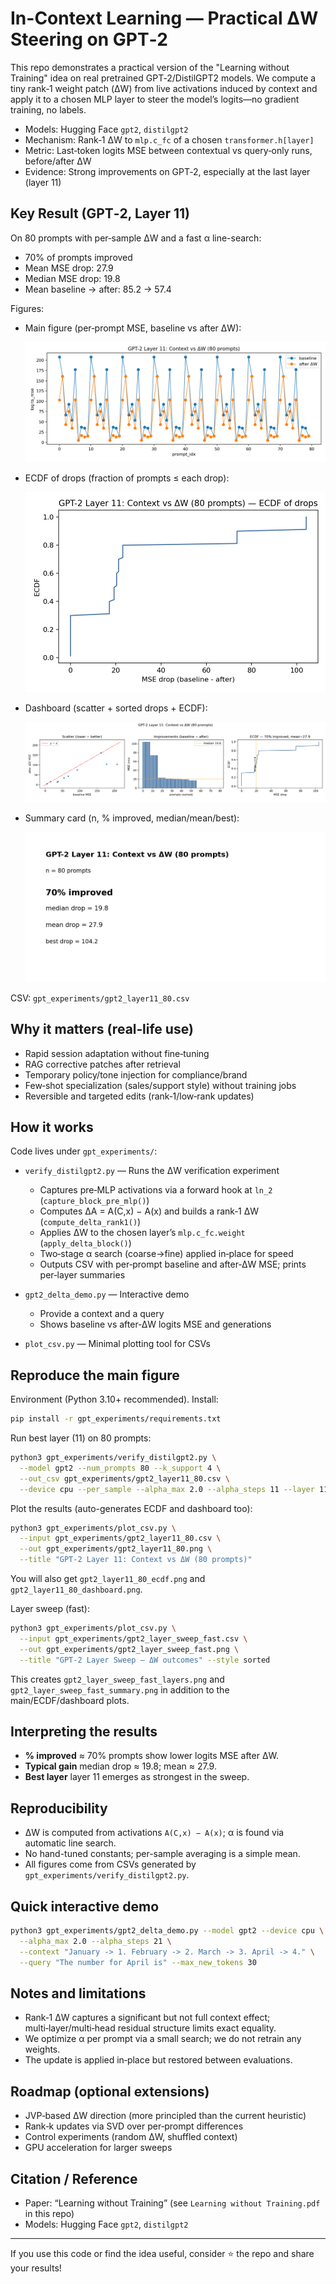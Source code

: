 # In-Context Learning — Practical ΔW Steering on GPT‑2

This repo demonstrates a practical version of the "Learning without Training" idea on real pretrained GPT‑2/DistilGPT2 models. We compute a tiny rank‑1 weight patch (ΔW) from live activations induced by context and apply it to a chosen MLP layer to steer the model’s logits—no gradient training, no labels.

- Models: Hugging Face `gpt2`, `distilgpt2`
- Mechanism: Rank‑1 ΔW to `mlp.c_fc` of a chosen `transformer.h[layer]`
- Metric: Last‑token logits MSE between contextual vs query‑only runs, before/after ΔW
- Evidence: Strong improvements on GPT‑2, especially at the last layer (layer 11)

## Key Result (GPT‑2, Layer 11)
On 80 prompts with per‑sample ΔW and a fast α line-search:

- 70% of prompts improved
- Mean MSE drop: 27.9
- Median MSE drop: 19.8
- Mean baseline → after: 85.2 → 57.4

Figures:

- Main figure (per‑prompt MSE, baseline vs after ΔW):

  ![](gpt_experiments/gpt2_layer11_80.png)

- ECDF of drops (fraction of prompts ≤ each drop):

  ![](gpt_experiments/gpt2_layer11_80_ecdf.png)

- Dashboard (scatter + sorted drops + ECDF):

  ![](gpt_experiments/gpt2_layer11_80_dashboard.png)

- Summary card (n, % improved, median/mean/best):

  ![](gpt_experiments/gpt2_layer11_80_summary.png)

CSV: `gpt_experiments/gpt2_layer11_80.csv`

## Why it matters (real‑life use)
- Rapid session adaptation without fine‑tuning
- RAG corrective patches after retrieval
- Temporary policy/tone injection for compliance/brand
- Few‑shot specialization (sales/support style) without training jobs
- Reversible and targeted edits (rank‑1/low‑rank updates)

## How it works
Code lives under `gpt_experiments/`:

- `verify_distilgpt2.py` — Runs the ΔW verification experiment
  - Captures pre‑MLP activations via a forward hook at `ln_2` (`capture_block_pre_mlp()`)
  - Computes ΔA = A(C,x) − A(x) and builds a rank‑1 ΔW (`compute_delta_rank1()`)
  - Applies ΔW to the chosen layer’s `mlp.c_fc.weight` (`apply_delta_block()`)
  - Two‑stage α search (coarse→fine) applied in‑place for speed
  - Outputs CSV with per‑prompt baseline and after‑ΔW MSE; prints per‑layer summaries

- `gpt2_delta_demo.py` — Interactive demo
  - Provide a context and a query
  - Shows baseline vs after‑ΔW logits MSE and generations

- `plot_csv.py` — Minimal plotting tool for CSVs

## Reproduce the main figure
Environment (Python 3.10+ recommended). Install:

```bash
pip install -r gpt_experiments/requirements.txt
```

Run best layer (11) on 80 prompts:

```bash
python3 gpt_experiments/verify_distilgpt2.py \
  --model gpt2 --num_prompts 80 --k_support 4 \
  --out_csv gpt_experiments/gpt2_layer11_80.csv \
  --device cpu --per_sample --alpha_max 2.0 --alpha_steps 11 --layer 11
```

Plot the results (auto-generates ECDF and dashboard too):
```bash
python3 gpt_experiments/plot_csv.py \
  --input gpt_experiments/gpt2_layer11_80.csv \
  --out gpt_experiments/gpt2_layer11_80.png \
  --title "GPT-2 Layer 11: Context vs ΔW (80 prompts)"
```

You will also get `gpt2_layer11_80_ecdf.png` and `gpt2_layer11_80_dashboard.png`.

Layer sweep (fast):

```bash
python3 gpt_experiments/plot_csv.py \
  --input gpt_experiments/gpt2_layer_sweep_fast.csv \
  --out gpt_experiments/gpt2_layer_sweep_fast.png \
  --title "GPT-2 Layer Sweep — ΔW outcomes" --style sorted
```

This creates `gpt2_layer_sweep_fast_layers.png` and `gpt2_layer_sweep_fast_summary.png` in addition to the main/ECDF/dashboard plots.

## Interpreting the results
- __% improved__ ≈ 70% prompts show lower logits MSE after ΔW.
- __Typical gain__ median drop ≈ 19.8; mean ≈ 27.9.
- __Best layer__ layer 11 emerges as strongest in the sweep.

## Reproducibility
- ΔW is computed from activations `A(C,x) − A(x)`; α is found via automatic line search.
- No hand-tuned constants; per-sample averaging is a simple mean.
- All figures come from CSVs generated by `gpt_experiments/verify_distilgpt2.py`.

## Quick interactive demo
```bash
python3 gpt_experiments/gpt2_delta_demo.py --model gpt2 --device cpu \
  --alpha_max 2.0 --alpha_steps 21 \
  --context "January -> 1. February -> 2. March -> 3. April -> 4." \
  --query "The number for April is" --max_new_tokens 30
```

## Notes and limitations
- Rank‑1 ΔW captures a significant but not full context effect; multi‑layer/multi‑head residual structure limits exact equality.
- We optimize α per prompt via a small search; we do not retrain any weights.
- The update is applied in‑place but restored between evaluations.

## Roadmap (optional extensions)
- JVP‑based ΔW direction (more principled than the current heuristic)
- Rank‑k updates via SVD over per‑prompt differences
- Control experiments (random ΔW, shuffled context)
- GPU acceleration for larger sweeps

## Citation / Reference
- Paper: “Learning without Training” (see `Learning without Training.pdf` in this repo)
- Models: Hugging Face `gpt2`, `distilgpt2`

---
If you use this code or find the idea useful, consider ⭐ the repo and share your results!
